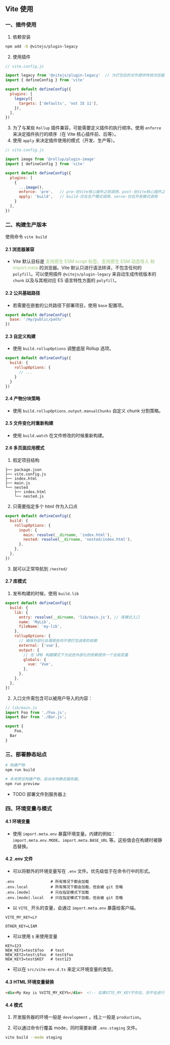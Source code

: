 ## Vite 使用

### 一、插件使用

1. 依赖安装

```bash
npm add -D @vitejs/plugin-legacy
```

2. 使用插件

```js
// vite.config.js

import legacy from '@vitejs/plugin-legacy'	// 为打包后的文件提供传统浏览器兼容性支持
import { defineConfig } from 'vite'

export default defineConfig({
  plugins: [
    legacy({
      targets: ['defaults', 'not IE 11'],
    }),
  ],
})
```

3. 为了与某些 `Rollup` 插件兼容，可能需要定义插件的执行顺序。使用 `enforce` 来决定插件执行的顺序（在 Vite 核心插件前、后等）。
3. 使用 `apply` 来决定插件使用的模式（开发、生产等）。

```js
// vite.config.js

import image from '@rollup/plugin-image'
import { defineConfig } from 'vite'

export default defineConfig({
  plugins: [
    {
      ...image(),
      enforce: 'pre',	// pre-在Vite核心插件之前调用、post-在Vite核心插件之后调用、默认post
      apply: 'build',	// build-仅在生产模式调用、serve-仅在开发模式调用
    }
  ],
})
```



### 二、构建生产版本

使用命令 `vite build`

#### 2.1 浏览器兼容

+ Vite 默认目标是 <font color="#98C379">支持原生 ESM script 标签、支持原生 ESM 动态导入 和 import.meta</font> 的浏览器。Vite 默认只进行语法转译，不包含任何的 `polyfill`。可以使用插件 `@vitejs/plugin-legacy` 来自动生成传统版本的 `chunk` 以及与其相对应 ES 语言特性方面的 `polyfill`。

#### 2.2 公共基础路径

+ 若需要在嵌套的公共路径下部署项目，使用 `base` 配置项。

```js
export default defineConfig({
  base: '/my/public/path/'
})
```

#### 2.3 自定义构建

+ 使用 `build.rollupOptions` 调整底层 Rollup 选项。

```js
export default defineConfig({
  build: {
    rollupOptions: {
      // ...
    }
  }
})
```

#### 2.4 产物分块策略

+ 使用 `build.rollupOptions.output.manualChunks` 自定义 chunk 分割策略。

#### 2.5 文件变化时重新构建

+ 使用 `build.watch` 在文件修改的时候重新构建。

#### 2.6 多页面应用模式

1. 假定项目结构

```
├── package.json
├── vite.config.js
├── index.html
├── main.js
└── nested
    ├── index.html
    └── nested.js
```

2. 只需要指定多个 html 作为入口点

```js
export default defineConfig({
  build: {
    rollupOptions: {
      input: {
        main: resolve(__dirname, 'index.html'),
        nested: resolve(__dirname, 'nested/index.html'),
      },
    },
  },
})
```

3. 就可以正常导航到 `/nested/`

#### 2.7 库模式

1. 发布构建的时候，使用 `build.lib`

```js
export default defineConfig({
  build: {
    lib: {
      entry: resolve(__dirname, 'lib/main.js'),	// 库模式入口
      name: 'MyLib',
      fileName: 'my-lib',
    },
    rollupOptions: {
      // 确保外部化处理那些你不想打包进库的依赖
      external: ['vue'],
      output: {
        // 在 UMD 构建模式下为这些外部化的依赖提供一个全局变量
        globals: {
          vue: 'Vue',
        },
      },
    },
  },
})
```

2. 入口文件需包含可以被用户导入的内容：

```js
// lib/main.js
import Foo from './Foo.js';
import Bar from './Bar.js';

export {
	Foo,
  Bar
}
```



### 三、部署静态站点

```bash
# 构建产物
npm run build

# 本地预览构建产物。启动本地静态服务器。
npm run preview
```

+ TODO 部署文件到服务器上



### 四、环境变量与模式

#### 4.1 环境变量

+ 使用 `import.meta.env` 暴露环境变量。内建的例如：`import.meta.env.MODE`、`import.meta.BASE_URL` 等。这些值会在构建时被静态替换。

#### 4.2 .env 文件

+ 可以将额外的环境变量写在 `.env` 文件。优先级低于在命令行中的形式。

```
.env                # 所有情况下都会加载
.env.local          # 所有情况下都会加载，但会被 git 忽略
.env.[mode]         # 只在指定模式下加载
.env.[mode].local   # 只在指定模式下加载，但会被 git 忽略
```

+ 以 `VITE_` 开头的变量，会通过 `import.meta.env` 暴露给客户端。

```
VITE_MY_KEY=LY

OTHER_KEY=LIAM
```

+ 可以使用 `$` 来使用变量

```
KEY=123
NEW_KEY1=test$foo   # test
NEW_KEY2=test\$foo  # test$foo
NEW_KEY3=test$KEY   # test123
```

+ 可以在 `src/vite-env.d.ts` 来定义环境变量的类型。

#### 4.3 HTML 环境变量替换

```html
<div>My Key is %VITE_MY_KEY%</div>	<!-- 如果VITE_MY_KEY不存在，则不会进行替换 ->
```

#### 4.4 模式

1. 开发服务器的环境一般是 `development` 。线上一般是 `production`。

2. 可以通过命令行覆盖 mode，同时需要新建 `.env.staging` 文件。

```bash
vite build --mode staging
```

















































